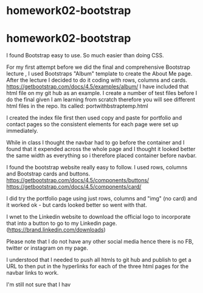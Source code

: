 # homework02-bootstrap
# homework02-bootstrap

I found Bootstrap  easy to use. So much easier than doing CSS.

For my first attempt before we did the final and comprehensive Bootstrap lecture , I used Bootstraps "Album" template to create the About Me page. After the lecture I decided to do it coding with rows, columns and cards.
https://getbootstrap.com/docs/4.5/examples/album/
I have included that html file on my git hub as an example. I create a number of test files before I do the final given I am learning from scratch therefore you will see different html files in the repo.
Its called: portwithbstraptemp.html


I created the index file first then used copy and paste for portfolio and contact pages so the consistent elements for each page were set up immediately.

While in class I thought the navbar had to go before the container and I found that it expended across the whole page and I thought it looked better the same width as everything so i therefore placed container before navbar.

I found the bootstrap website really easy to follow.
I used rows, columns and Bootstrap cards and buttons.
https://getbootstrap.com/docs/4.5/components/buttons/
https://getbootstrap.com/docs/4.5/components/card/


I did try the portfolio page using just rows, columns and "img" (no card) and it worked ok - but cards looked better so went with that.

I wnet to the Linkedin website to download the official logo to incorporate that into a button to go to my Linkedin page. (https://brand.linkedin.com/downloads)


Please note that I do not have any other social media hence there is no FB, twitter or instagram on my page.

I understood that I needed to push all htmls to git hub and publish to get a URL to then put in the hyperlinks for each of the three html pages for the navbar links to work.

I'm still not sure that I hav
